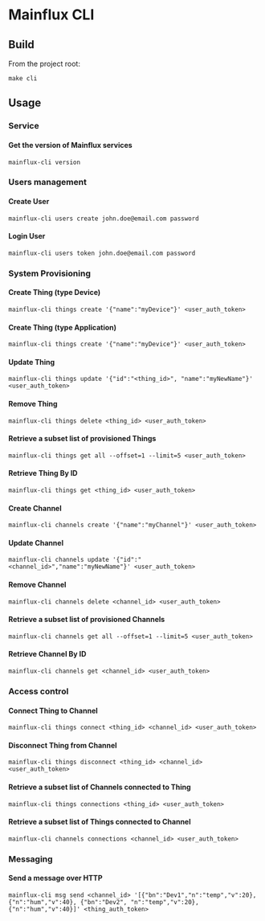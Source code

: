 # Mainflux CLI
## Build
From the project root:
```
make cli
```

## Usage
### Service
#### Get the version of Mainflux services
```
mainflux-cli version
```

### Users management
#### Create User
```
mainflux-cli users create john.doe@email.com password
```

#### Login User
```
mainflux-cli users token john.doe@email.com password
```

### System Provisioning
#### Create Thing (type Device)
```
mainflux-cli things create '{"name":"myDevice"}' <user_auth_token>
```

#### Create Thing (type Application)
```
mainflux-cli things create '{"name":"myDevice"}' <user_auth_token>
```

#### Update Thing
```
mainflux-cli things update '{"id":"<thing_id>", "name":"myNewName"}' <user_auth_token>
```

#### Remove Thing
```
mainflux-cli things delete <thing_id> <user_auth_token>
```

#### Retrieve a subset list of provisioned Things
```
mainflux-cli things get all --offset=1 --limit=5 <user_auth_token>
```

#### Retrieve Thing By ID
```
mainflux-cli things get <thing_id> <user_auth_token>
```

#### Create Channel
```
mainflux-cli channels create '{"name":"myChannel"}' <user_auth_token>
```

#### Update Channel
```
mainflux-cli channels update '{"id":"<channel_id>","name":"myNewName"}' <user_auth_token>

```
#### Remove Channel
```
mainflux-cli channels delete <channel_id> <user_auth_token>
```

#### Retrieve a subset list of provisioned Channels
```
mainflux-cli channels get all --offset=1 --limit=5 <user_auth_token>
```

#### Retrieve Channel By ID
```
mainflux-cli channels get <channel_id> <user_auth_token>
```

### Access control
#### Connect Thing to Channel
```
mainflux-cli things connect <thing_id> <channel_id> <user_auth_token>
```

#### Disconnect Thing from Channel
```
mainflux-cli things disconnect <thing_id> <channel_id> <user_auth_token>

```

#### Retrieve a subset list of Channels connected to Thing
```
mainflux-cli things connections <thing_id> <user_auth_token>
```

#### Retrieve a subset list of Things connected to Channel
```
mainflux-cli channels connections <channel_id> <user_auth_token>
```

### Messaging
#### Send a message over HTTP
```
mainflux-cli msg send <channel_id> '[{"bn":"Dev1","n":"temp","v":20}, {"n":"hum","v":40}, {"bn":"Dev2", "n":"temp","v":20}, {"n":"hum","v":40}]' <thing_auth_token>
```
